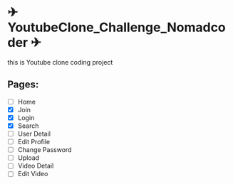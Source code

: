 # ✈ YoutubeClone_Challenge_Nomadcoder ✈

this is Youtube clone coding project   


## Pages:

- [ ] Home
- [x] Join
- [x] Login
- [x] Search
- [ ] User Detail
- [ ] Edit Profile
- [ ] Change Password
- [ ] Upload
- [ ] Video Detail
- [ ] Edit Video